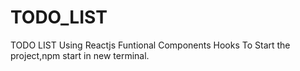# TODO_LIST
TODO LIST Using Reactjs Funtional Components Hooks
To Start the project,npm start in new terminal.
